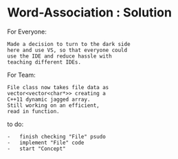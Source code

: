 # Word-Association : Solution

For Everyone:
	
	Made a decision to turn to the dark side
	here and use VS, so that everyone could
	use the IDE and reduce hassle with
	teaching different IDEs.
	
For Team:

	File class now takes file data as 
	vector<vector<char*>> creating a
	C++11 dynamic jagged array.
	Still working on an efficient,
	read in function.
	
to do:
	
	-	finish checking "File" psudo
	-	implement "File" code
	-	start "Concept"


